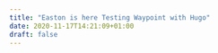 ```yaml
---
title: "Easton is here Testing Waypoint with Hugo"
date: 2020-11-17T14:21:09+01:00
draft: false
---
```


